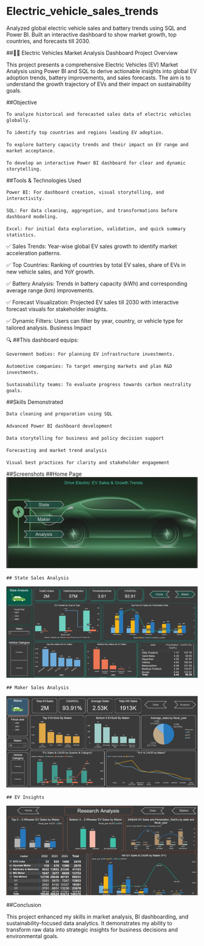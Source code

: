 # Electric_vehicle_sales_trends
Analyzed global electric vehicle sales and battery trends using SQL and Power BI. Built an interactive dashboard to show market growth, top countries, and forecasts till 2030.


 ##🚗🔋 Electric Vehicles Market Analysis Dashboard
Project Overview

This project presents a comprehensive Electric Vehicles (EV) Market Analysis using Power BI and SQL to derive actionable insights into global EV adoption trends, battery improvements, and sales forecasts. The aim is to understand the growth trajectory of EVs and their impact on sustainability goals.

##Objective

    To analyze historical and forecasted sales data of electric vehicles globally.

    To identify top countries and regions leading EV adoption.

    To explore battery capacity trends and their impact on EV range and market acceptance.

    To develop an interactive Power BI dashboard for clear and dynamic storytelling.

##Tools & Technologies Used

    Power BI: For dashboard creation, visual storytelling, and interactivity.

    SQL: For data cleaning, aggregation, and transformations before dashboard modeling.

    Excel: For initial data exploration, validation, and quick summary statistics.

✅ Sales Trends:
Year-wise global EV sales growth to identify market acceleration patterns.

✅ Top Countries:
Ranking of countries by total EV sales, share of EVs in new vehicle sales, and YoY growth.

✅ Battery Analysis:
Trends in battery capacity (kWh) and corresponding average range (km) improvements.

✅ Forecast Visualization:
Projected EV sales till 2030 with interactive forecast visuals for stakeholder insights.

✅ Dynamic Filters:
Users can filter by year, country, or vehicle type for tailored analysis.
Business Impact

🔍 ##This dashboard equips:

    Government bodies: For planning EV infrastructure investments.

    Automotive companies: To target emerging markets and plan R&D investments.

    Sustainability teams: To evaluate progress towards carbon neutrality goals.

##Skills Demonstrated

    Data cleaning and preparation using SQL

    Advanced Power BI dashboard development

    Data storytelling for business and policy decision support

    Forecasting and market trend analysis

    Visual best practices for clarity and stakeholder engagement

##Screenshots
    ##Home Page
  ![EV Sales Home](https://github.com/bhaskaranalytics/-Electric_vehicle-_sales_-trends/blob/main/Images/E1.jpg)
       
    ## State Sales Analysis

  ![EV State Analysis](https://github.com/bhaskaranalytics/-Electric_vehicle-_sales_-trends/blob/main/Images/E2.jpg)
    
    ## Maker Sales Analysis

  ![EV Maker Analysis](https://github.com/bhaskaranalytics/-Electric_vehicle-_sales_-trends/blob/main/Images/E3.jpg)
    
    ## EV Insights

  ![EV Insights](https://github.com/bhaskaranalytics/-Electric_vehicle-_sales_-trends/blob/main/Images/E4.jpg)

##Conclusion

This project enhanced my skills in market analysis, BI dashboarding, and sustainability-focused data analytics. It demonstrates my ability to transform raw data into strategic insights for business decisions and environmental goals.   
